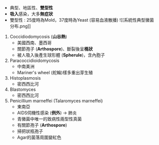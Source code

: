 - 典型、地區性、**雙型性**
- **吸入**感染，大多**無症狀**
- 雙型性 : 25度時為Mold，37度時為Yeast (容易血液散播)
![[系統性典型黴菌分布.png]]
1. Coccidiodomycosis (**山谷熱**)
	- 美國西南、墨西哥
	- 關節孢子 (**Arthospore**)、斷裂後呈**桶狀** 
	- 被人吸入後產生球形體 (**Spherule**)，含內胞子
2. Paracoccidioidomycosis
	- 中南美洲
	- Mariner's wheel (舵輪)樣多重出芽生殖
3. Histoplasmosis
	- 密西西比河
4. Blastomyces
	- 密西西比河
5. Penicillium marneffei (Talaromyces marneffei)
	- 東南亞
	- AIDS伺機性感染 (**例外**) -> 肺炎
	- 青黴菌中唯一的致病性兩型性真菌
	- 有關節孢子 (**Arthospore**)
	- 掃把狀瓶孢子
	- Agar的菌落周圍變紅色